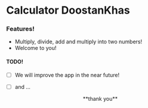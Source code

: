 # Calculator DoostanKhas

### Features!

-  Multiply, divide, add and multiply into two numbers!
- Welcome to you!

#### TODO!

- [ ] We will improve the app in the near future!
- [ ] and ...



<center>**thank you** </center>
